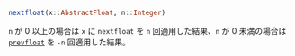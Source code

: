 ```julia
nextfloat(x::AbstractFloat, n::Integer)
```

`n` が 0 以上の場合は `x` に `nextfloat` を `n` 回適用した結果、`n` が 0 未満の場合は [`prevfloat`](@ref) を `-n` 回適用した結果。
